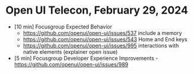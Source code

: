 Open UI Telecon, February 29, 2024
===================================

   * [10 min] Focusgroup Expected Behavior
      * https://github.com/openui/open-ui/issues/537 include a memory
      * https://github.com/openui/open-ui/issues/543 Home and End keys
      * https://github.com/openui/open-ui/issues/995 interactions with native elements (explainer open issue)
   * [5 min] Focusgroup Developer Experience Improvements - https://github.com/openui/open-ui/issues/989
